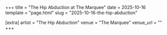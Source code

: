 +++
title = "The Hip Abduction at The Marquee"
date = 2025-10-16
template = "page.html"
slug = "2025-10-16-the-hip-abduction"

[extra]
artist = "The Hip Abduction"
venue = "The Marquee"
venue_url = ""
+++
